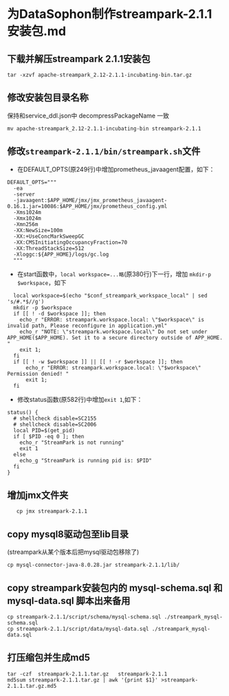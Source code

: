 # 为DataSophon制作streampark-2.1.1安装包.md

## 下载并解压streampark 2.1.1安装包
```shell
tar -xzvf apache-streampark_2.12-2.1.1-incubating-bin.tar.gz
```

## 修改安装包目录名称
保持和service_ddl.json中 decompressPackageName 一致
```shell
mv apache-streampark_2.12-2.1.1-incubating-bin streampark-2.1.1
```

## 修改`streampark-2.1.1/bin/streampark.sh`文件

- 在DEFAULT_OPTS(原249行)中增加prometheus_javaagent配置，如下：
```shell
DEFAULT_OPTS="""
  -ea
  -server
  -javaagent:$APP_HOME/jmx/jmx_prometheus_javaagent-0.16.1.jar=10086:$APP_HOME/jmx/prometheus_config.yml
  -Xms1024m
  -Xmx1024m
  -Xmn256m
  -XX:NewSize=100m
  -XX:+UseConcMarkSweepGC
  -XX:CMSInitiatingOccupancyFraction=70
  -XX:ThreadStackSize=512
  -Xloggc:${APP_HOME}/logs/gc.log
  """
```

- 在start函数中，`local workspace=...略`(原380行)下一行，增加 `mkdir-p $workspace`，如下 
```shell
  local workspace=$(echo "$conf_streampark_workspace_local" | sed 's/#.*$//g')
  mkdir -p $workspace
  if [[ ! -d $workspace ]]; then
    echo_r "ERROR: streampark.workspace.local: \"$workspace\" is invalid path, Please reconfigure in application.yml"
    echo_r "NOTE: \"streampark.workspace.local\" Do not set under APP_HOME($APP_HOME). Set it to a secure directory outside of APP_HOME.  "
    exit 1;
  fi
  if [[ ! -w $workspace ]] || [[ ! -r $workspace ]]; then
      echo_r "ERROR: streampark.workspace.local: \"$workspace\" Permission denied! "
      exit 1;
  fi
```

- 修改status函数(原582行)中增加`exit 1`,如下：
```shell
status() {
  # shellcheck disable=SC2155
  # shellcheck disable=SC2006
  local PID=$(get_pid)
  if [ $PID -eq 0 ]; then
    echo_r "StreamPark is not running"
    exit 1
  else
    echo_g "StreamPark is running pid is: $PID"
  fi
}
```

## 增加jmx文件夹
```shell
   cp jmx streampark-2.1.1
```

## copy mysql8驱动包至lib目录
(streampark从某个版本后把mysql驱动包移除了)
```shell
cp mysql-connector-java-8.0.28.jar streampark-2.1.1/lib/
```

## copy streampark安装包内的 mysql-schema.sql 和 mysql-data.sql 脚本出来备用
```shell
cp streampark-2.1.1/script/schema/mysql-schema.sql ./streampark_mysql-schema.sql
cp streampark-2.1.1/script/data/mysql-data.sql ./streampark_mysql-data.sql
```

## 打压缩包并生成md5
```shell
tar -czf  streampark-2.1.1.tar.gz   streampark-2.1.1
md5sum streampark-2.1.1.tar.gz | awk '{print $1}' >streampark-2.1.1.tar.gz.md5
```


